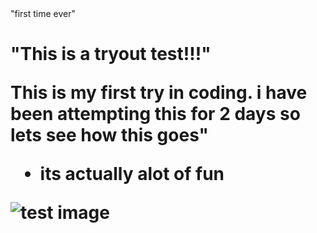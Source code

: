 <!DOCTYPE HTML>
<html>
   <head>
      <meta charset="utf-8">
    <title> this is deifythe's <strong>first</strong> GIT project </title>
    <head> "first time ever"
   </head>
   <body> 
   <h1>"This is a tryout test!!!"
   <p> This is my first try in coding. i have been attempting this for 2 days so lets see how this goes"</p>

   <ul>
   <li> its actually alot of fun</li>
   </ul>
    <img source="https://thumbs.dreamstime.com/z/tv-test-image-card-rainbow-multi-color-bars-geometric-signals-retro-hardware-s-minimal-pop-art-print-suitable-89603635.jpg" ALT= "test image">
    </body>
<html>